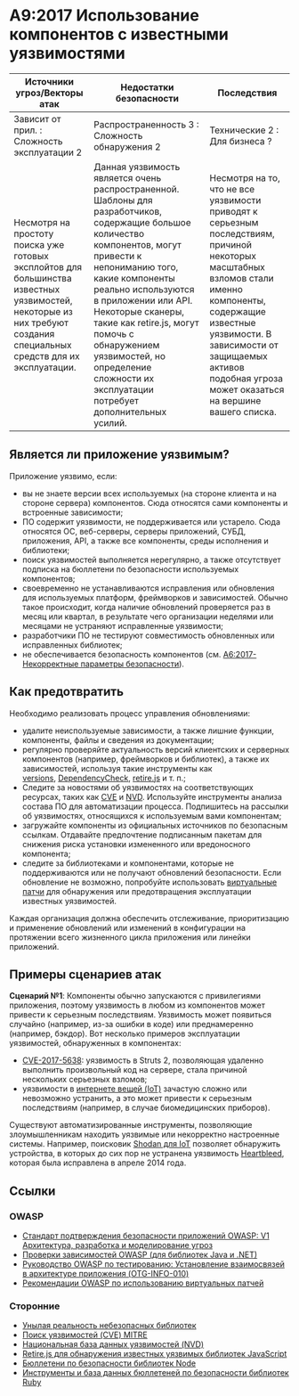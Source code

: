 # A9:2017 Использование компонентов с известными уязвимостями

| Источники угроз/Векторы атак | Недостатки безопасности           | Последствия               |
| -- | -- | -- |
| Зависит от прил. : Сложность эксплуатации 2 | Распространенность 3 : Сложность обнаружения 2 | Технические 2 : Для бизнеса ? |
| Несмотря на простоту поиска уже готовых эксплойтов для большинства известных уязвимостей, некоторые из них требуют создания специальных средств для их эксплуатации. | Данная уязвимость является очень распространенной. Шаблоны для разработчиков, содержащие большое количество компонентов, могут привести к непониманию того, какие компоненты  реально используются в приложении или API. Некоторые сканеры, такие как retire.js, могут помочь с обнаружением уязвимостей, но определение сложности их эксплуатации потребует дополнительных усилий.| Несмотря на то, что не все уязвимости приводят к серьезным последствиям, причиной некоторых масштабных взломов стали именно компоненты, содержащие известные уязвимости. В зависимости от защищаемых активов подобная угроза может оказаться на вершине вашего списка. |

## Является ли приложение уязвимым?

Приложение уязвимо, если:

* вы не знаете версии всех используемых (на стороне клиента и на стороне сервера) компонентов. Сюда относятся сами компоненты и встроенные зависимости;
* ПО содержит уязвимости, не поддерживается или устарело. Сюда относятся ОС, веб-серверы, серверы приложений, СУБД, приложения, API, а также все компоненты, среды исполнения и библиотеки;
* поиск уязвимостей выполняется нерегулярно, а также отсутствует подписка на бюллетени по безопасности используемых компонентов;
* своевременно не устанавливаются исправления или обновления для используемых платформ, фреймворков и зависимостей. Обычно такое происходит, когда наличие обновлений проверяется раз в месяц или квартал, в результате чего организации неделями или месяцами не устраняют исправленные уязвимости;
* разработчики ПО не тестируют совместимость обновленных или исправленных библиотек;
* не обеспечивается безопасность компонентов (см. [A6:2017-Некорректные параметры безопасности](0xa6-security-misconfiguration.md)).

## Как предотвратить

Необходимо реализовать процесс управления обновлениями:

* удалите неиспользуемые зависимости, а также лишние функции, компоненты, файлы и сведения из документации;
* регулярно проверяйте актуальность версий клиентских и серверных компонентов (например, фреймворков и библиотек), а также их зависимостей, используя такие инструменты как [versions](http://www.mojohaus.org/versions-maven-plugin/), [DependencyCheck](https://www.owasp.org/index.php/OWASP_Dependency_Check), [retire.js](https://github.com/retirejs/retire.js/) и т. п.;
* Следите за новостями об уязвимостях на соответствующих ресурсах, таких как [CVE](https://cve.mitre.org/) и [NVD](https://nvd.nist.gov/). Используйте инструменты анализа состава ПО для автоматизации процесса. Подпишитесь на рассылки об уязвимостях, относящихся к используемым вами компонентам;
* загружайте компоненты из официальных источников по безопасным ссылкам. Отдавайте предпочтение подписанным пакетам для снижения риска установки измененного или вредоносного компонента;
* следите за библиотеками и компонентами, которые не поддерживаются или не получают обновлений безопасности. Если обновление не возможно, попробуйте использовать [виртуальные патчи](https://www.owasp.org/index.php/Virtual_Patching_Best_Practices#What_is_a_Virtual_Patch.3F) для обнаружения или предотвращения эксплуатации известных уязвимостей.

Каждая организация должна обеспечить отслеживание, приоритизацию и применение обновлений или изменений в конфигурации на протяжении всего жизненного цикла приложения или линейки приложений.

## Примеры сценариев атак

**Сценарий №1**: Компоненты обычно запускаются с привилегиями приложения, поэтому уязвимость в любом из компонентов может привести к серьезным последствиям. Уязвимость может появиться случайно (например, из-за ошибки в коде) или преднамеренно (например, бэкдор). Вот несколько примеров эксплуатации уязвимостей, обнаруженных в компонентах:

* [CVE-2017-5638](https://cve.mitre.org/cgi-bin/cvename.cgi?name=CVE-2017-5638): уязвимость в Struts 2, позволяющая удаленно выполнить произвольный код на сервере, стала причиной нескольких серьезных взломов;
* уязвимости в [интернете вещей (IoT)](https://en.wikipedia.org/wiki/Internet_of_things) зачастую сложно или невозможно устранить, а это может привести к серьезным последствиям (например, в случае биомедицинских приборов).

Существуют автоматизированные инструменты, позволяющие злоумышленникам находить уязвимые или некорректно настроенные системы. Например, поисковик [Shodan для IoT](https://www.shodan.io/report/89bnfUyJ) позволяет обнаружить устройства, в которых до сих пор не устранена уязвимость [Heartbleed](https://en.wikipedia.org/wiki/Heartbleed), которая была исправлена в апреле 2014 года.

## Ссылки

### OWASP

* [Стандарт подтверждения безопасности приложений OWASP: V1 Архитектура, разработка и моделирование угроз](https://www.owasp.org/index.php/ASVS_V1_Architecture)
* [Проверки зависимостей OWASP (для библиотек Java и .NET)](https://www.owasp.org/index.php/OWASP_Dependency_Check)
* [Руководство OWASP по тестированию: Установление взаимосвязей в архитектуре приложения (OTG-INFO-010)](https://www.owasp.org/index.php/Map_Application_Architecture_(OTG-INFO-010))
* [Рекомендации OWASP по использованию виртуальных патчей](https://www.owasp.org/index.php/Virtual_Patching_Best_Practices)

### Сторонние

* [Унылая реальность небезопасных библиотек](https://www.aspectsecurity.com/research-presentations/the-unfortunate-reality-of-insecure-libraries)
* [Поиск уязвимостей (CVE) MITRE](https://www.cvedetails.com/version-search.php)
* [Национальная база данных уязвимостей (NVD)](https://nvd.nist.gov/)
* [Retire.js для обнаружения известных уязвимых библиотек JavaScript](https://github.com/retirejs/retire.js/)
* [Бюллетени по безопасности библиотек Node](https://nodesecurity.io/advisories)
* [Инструменты и база данных бюллетеней по безопасности библиотек Ruby](https://rubysec.com/)